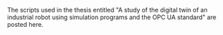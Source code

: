 The scripts used in the thesis entitled "A study of the digital twin of an industrial robot using simulation programs and the OPC UA standard" are posted here.
